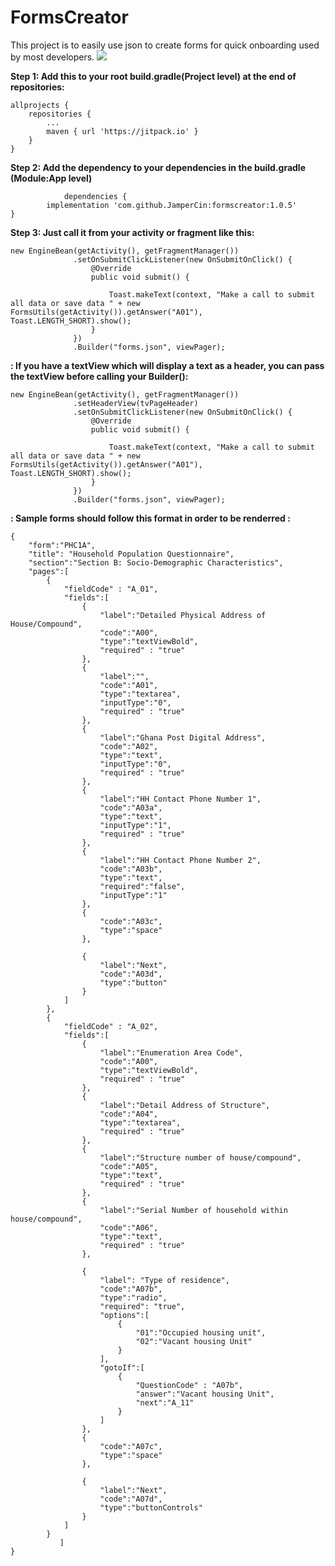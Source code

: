 # FormsCreator
This project is to easily use json to create forms for quick onboarding  used by most developers.
[![](https://jitpack.io/v/JamperCin/FormsCreator.svg)](https://jitpack.io/#JamperCin/FormsCreator)

**Step 1: Add this to your root build.gradle(Project level) at the end of repositories:**

	allprojects {
		repositories {
			...
			maven { url 'https://jitpack.io' }
		}
	}
  
  **Step 2: Add the dependency to your dependencies in the build.gradle (Module:App level)**

         		dependencies {
	        implementation 'com.github.JamperCin:formscreator:1.0.5'
	}


  
  **Step 3: Just call it from your activity or fragment like this:**
  ```
  new EngineBean(getActivity(), getFragmentManager())
                .setOnSubmitClickListener(new OnSubmitOnClick() {
                    @Override
                    public void submit() {

                        Toast.makeText(context, "Make a call to submit all data or save data " + new FormsUtils(getActivity()).getAnswer("A01"), Toast.LENGTH_SHORT).show();
                    }
                })
                .Builder("forms.json", viewPager);
```

 **: If you have a textView which will display a text as a header, you can pass the textView before calling your Builder():**
  ```
  new EngineBean(getActivity(), getFragmentManager())
                .setHeaderView(tvPageHeader)
                .setOnSubmitClickListener(new OnSubmitOnClick() {
                    @Override
                    public void submit() {

                        Toast.makeText(context, "Make a call to submit all data or save data " + new  FormsUtils(getActivity()).getAnswer("A01"), Toast.LENGTH_SHORT).show();
                    }
                })
                .Builder("forms.json", viewPager);

```

**: Sample forms should follow this format in order to be renderred :**
```
{
	"form":"PHC1A",
	"title": "Household Population Questionnaire",
	"section":"Section B: Socio-Demographic Characteristics",
	"pages":[
		{
			"fieldCode" : "A_01",
			"fields":[
				{
					"label":"Detailed Physical Address of House/Compound",
					"code":"A00",
					"type":"textViewBold",
					"required" : "true"
				},
				{
					"label":"",
					"code":"A01",
					"type":"textarea",
					"inputType":"0",
					"required" : "true"
				},
				{
					"label":"Ghana Post Digital Address",
					"code":"A02",
					"type":"text",
					"inputType":"0",
					"required" : "true"
				},
				{
					"label":"HH Contact Phone Number 1",
					"code":"A03a",
					"type":"text",
					"inputType":"1",
					"required" : "true"
				},
				{
					"label":"HH Contact Phone Number 2",
					"code":"A03b",
					"type":"text",
					"required":"false",
					"inputType":"1"
				},
				{
					"code":"A03c",
					"type":"space"
				},

				{
					"label":"Next",
					"code":"A03d",
					"type":"button"
				}
			]
		},
		{
			"fieldCode" : "A_02",
			"fields":[
				{
					"label":"Enumeration Area Code",
					"code":"A00",
					"type":"textViewBold",
					"required" : "true"
				},
				{
					"label":"Detail Address of Structure",
					"code":"A04",
					"type":"textarea",
					"required" : "true"
				},
				{
					"label":"Structure number of house/compound",
					"code":"A05",
					"type":"text",
					"required" : "true"
				},
				{
					"label":"Serial Number of household within house/compound",
					"code":"A06",
					"type":"text",
					"required" : "true"
				},

				{
					"label": "Type of residence",
					"code":"A07b",
					"type":"radio",
					"required": "true",
					"options":[
						{
							"01":"Occupied housing unit",
							"02":"Vacant housing Unit"
						}
					],
					"gotoIf":[
						{
							"QuestionCode" : "A07b",
							"answer":"Vacant housing Unit",
							"next":"A_11"
						}
					]
				},
				{
					"code":"A07c",
					"type":"space"
				},

				{
					"label":"Next",
					"code":"A07d",
					"type":"buttonControls"
				}
			]
		}
           ]
}

```
